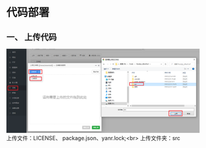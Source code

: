 # 代码部署
## 一、 上传代码
![code_00001](https://github.com/hebin86010/Nodejs_AfterEnd/blob/main/%E6%96%87%E6%A1%A3/%E9%83%A8%E7%BD%B2/%E6%88%AA%E5%9B%BE/code_00001.png)
上传文件：LICENSE、 package.json、yanr.lock;<br\>
上传文件夹：src
